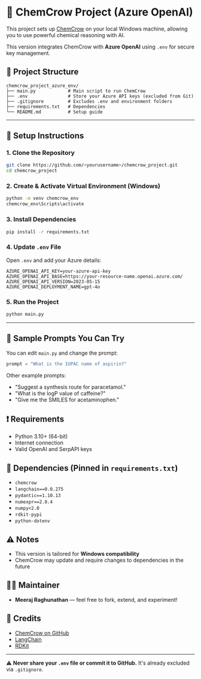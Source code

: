 # 🧪 ChemCrow Project (Azure OpenAI)

This project sets up [ChemCrow](https://github.com/ur-whitelab/chemcrow) on your local Windows machine, allowing you to use powerful chemical reasoning with AI.

This version integrates ChemCrow with **Azure OpenAI** using `.env` for secure key management.

## 📁 Project Structure

```
chemcrow_project_azure_env/
├── main.py            # Main script to run ChemCrow
├── .env               # Store your Azure API keys (excluded from Git)
├── .gitignore         # Excludes .env and environment folders
├── requirements.txt   # Dependencies
└── README.md          # Setup guide
```

---

## 🚀 Setup Instructions

### 1. Clone the Repository

```bash
git clone https://github.com/<yourusername>/chemcrow_project.git
cd chemcrow_project
```

### 2. Create & Activate Virtual Environment (Windows)

```bash
python -m venv chemcrow_env
chemcrow_env\Scripts\activate
```

### 3. Install Dependencies

```bash
pip install -r requirements.txt
```

### 4. Update `.env` File

Open `.env` and add your Azure details:

```
AZURE_OPENAI_API_KEY=your-azure-api-key
AZURE_OPENAI_API_BASE=https://your-resource-name.openai.azure.com/
AZURE_OPENAI_API_VERSION=2023-05-15
AZURE_OPENAI_DEPLOYMENT_NAME=gpt-4o
```

### 5. Run the Project

```bash
python main.py
```

---

## 🧪 Sample Prompts You Can Try

You can edit `main.py` and change the prompt:

```python
prompt = "What is the IUPAC name of aspirin?"
```

Other example prompts:
- "Suggest a synthesis route for paracetamol."
- "What is the logP value of caffeine?"
- "Give me the SMILES for acetaminophen."

## ❗ Requirements

- Python 3.10+ (64-bit)
- Internet connection
- Valid OpenAI and SerpAPI keys

## 📌 Dependencies (Pinned in `requirements.txt`)

- `chemcrow`
- `langchain==0.0.275`
- `pydantic==1.10.13`
- `numexpr==2.8.4`
- `numpy<2.0`
- `rdkit-pypi`
- `python-dotenv`

## ⚠️ Notes

- This version is tailored for **Windows compatibility**
- ChemCrow may update and require changes to dependencies in the future

## 🧑‍💻 Maintainer

- **Meeraj Raghunathan** — feel free to fork, extend, and experiment!

## 🧬 Credits

- [ChemCrow on GitHub](https://github.com/ur-whitelab/chemcrow)
- [LangChain](https://github.com/langchain-ai/langchain)
- [RDKit](https://www.rdkit.org/)

---

⚠️ **Never share your `.env` file or commit it to GitHub.** It's already excluded via `.gitignore`.